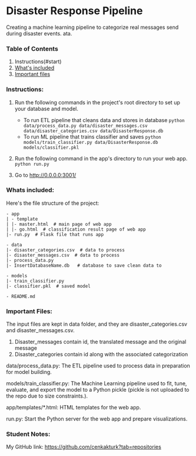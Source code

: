# Disaster Response Pipeline

Creating a machine learning pipeline to categorize real messages send during disaster events.
ata.

### Table of Contents

1. Instructions(#start)
2. [What's included](#files)
3. [Important files](#licensing)


### Instructions:
1. Run the following commands in the project's root directory to set up your database and model.

    - To run ETL pipeline that cleans data and stores in database
        `python data/process_data.py data/disaster_messages.csv data/disaster_categories.csv data/DisasterResponse.db`
    - To run ML pipeline that trains classifier and saves
        `python models/train_classifier.py data/DisasterResponse.db models/classifier.pkl`

2. Run the following command in the app's directory to run your web app.
    `python run.py`

3. Go to http://0.0.0.0:3001/

### Whats included:
Here's the file structure of the project:

```
- app
| - template
| |- master.html  # main page of web app
| |- go.html  # classification result page of web app
|- run.py  # Flask file that runs app

- data
|- disaster_categories.csv  # data to process 
|- disaster_messages.csv  # data to process
|- process_data.py
|- InsertDatabaseName.db   # database to save clean data to

- models
|- train_classifier.py
|- classifier.pkl  # saved model 

- README.md
```

 
### Important Files:
The input files are kept in data folder, and they are disaster_categories.csv and disaster_messages.csv.
1. Disaster_messages contain id, the translated message and the original message
2. Disaster_categories contain id along with the associated categorization

data/process_data.py: The ETL pipeline used to process data in preparation for model building.

models/train_classifier.py: The Machine Learning pipeline used to fit, tune, evaluate, and export the model to a Python pickle (pickle is not uploaded to the repo due to size constraints.).

app/templates/*.html: HTML templates for the web app.

run.py: Start the Python server for the web app and prepare visualizations.

### Student Notes:
My GitHub link: https://github.com/cenkakturk?tab=repositories
